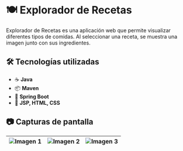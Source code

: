 # 🍽️ Explorador de Recetas  

Explorador de Recetas es una aplicación web que permite visualizar diferentes tipos de comidas. Al seleccionar una receta, se muestra una imagen junto con sus ingredientes.  

## 🛠️ Tecnologías utilizadas  

- ☕ **Java**  
- 📦 **Maven**  
- 🌱 **Spring Boot**  
- 🎨 **JSP, HTML, CSS**  

## 📷 Capturas de pantalla
| ![Imagen 1]([https://tu-enlace.com/imagen1.jpg](https://pbs.twimg.com/media/Gi4fB7lX0AAjNb6?format=jpg&name=medium)) | ![Imagen 2]([https://tu-enlace.com/imagen2.jpg](https://pbs.twimg.com/media/Gi4fB_Da4AMtKGV?format=jpg&name=medium)) | ![Imagen 3]([https://tu-enlace.com/imagen3.jpg](https://pbs.twimg.com/media/Gi4fB8BXMAA81xW?format=jpg&name=medium)) |
|---|---|---|
